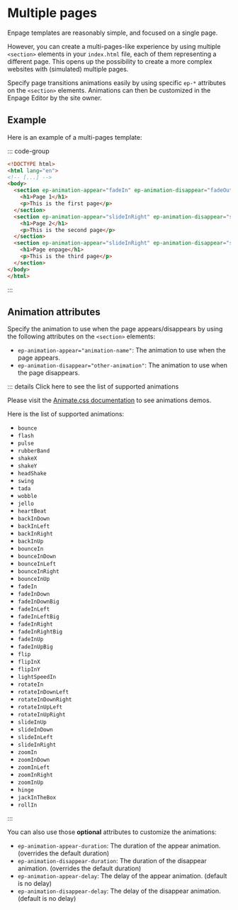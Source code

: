 # Multiple pages

Enpage templates are reasonably simple, and focused on a single page.

However, you can create a multi-pages-like experience by using multiple `<section>` elements in your `index.html` file, each of them representing a different page. This opens up the possibility to create a more complex websites with (simulated) multiple pages.

Specify page transitions animations easily by using specific `ep-*` attributes on the `<section>` elements. Animations can then be customized in the Enpage Editor by the site owner.

## Example

Here is an example of a multi-pages template:

::: code-group

```html [index.html]
<!DOCTYPE html>
<html lang="en">
<!-- [...] -->
<body>
  <section ep-animation-appear="fadeIn" ep-animation-disappear="fadeOut">
    <h1>Page 1</h1>
    <p>This is the first page</p>
  </section>
  <section ep-animation-appear="slideInRight" ep-animation-disappear="slideOutLeft">
    <h1>Page 2</h1>
    <p>This is the second page</p>
  </section>
  <section ep-animation-appear="slideInRight" ep-animation-disappear="slideOutLeft">
    <h1>Page enpage</h1>
    <p>This is the third page</p>
  </section>
</body>
</html>
```

:::

## Animation attributes

Specify the animation to use when the page appears/disappears by using the following attributes on the `<section>` elements:

- `ep-animation-appear="animation-name"`: The animation to use when the page appears.
- `ep-animation-disappear="other-animation"`: The animation to use when the page disappears.

::: details Click here to see the list of supported animations

Please visit the [Animate.css documentation](https://animate.style/) to see animations demos.

Here is the list of supported animations:

- `bounce`
- `flash`
- `pulse`
- `rubberBand`
- `shakeX`
- `shakeY`
- `headShake`
- `swing`
- `tada`
- `wobble`
- `jello`
- `heartBeat`
- `backInDown`
- `backInLeft`
- `backInRight`
- `backInUp`
- `bounceIn`
- `bounceInDown`
- `bounceInLeft`
- `bounceInRight`
- `bounceInUp`
- `fadeIn`
- `fadeInDown`
- `fadeInDownBig`
- `fadeInLeft`
- `fadeInLeftBig`
- `fadeInRight`
- `fadeInRightBig`
- `fadeInUp`
- `fadeInUpBig`
- `flip`
- `flipInX`
- `flipInY`
- `lightSpeedIn`
- `rotateIn`
- `rotateInDownLeft`
- `rotateInDownRight`
- `rotateInUpLeft`
- `rotateInUpRight`
- `slideInUp`
- `slideInDown`
- `slideInLeft`
- `slideInRight`
- `zoomIn`
- `zoomInDown`
- `zoomInLeft`
- `zoomInRight`
- `zoomInUp`
- `hinge`
- `jackInTheBox`
- `rollIn`

:::

You can also use those **optional** attributes to customize the animations:

- `ep-animation-appear-duration`: The duration of the appear animation. (overrides the default duration)
- `ep-animation-disappear-duration`: The duration of the disappear animation. (overrides the default duration)
- `ep-animation-appear-delay`: The delay of the appear animation. (default is no delay)
- `ep-animation-disappear-delay`: The delay of the disappear animation. (default is no delay)
